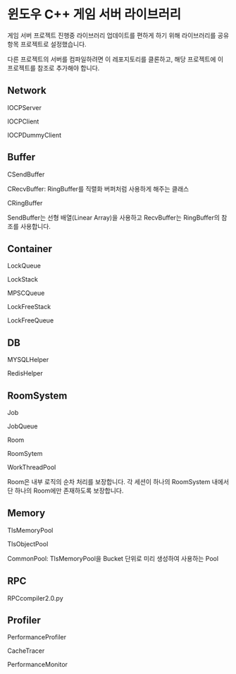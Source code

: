 # 윈도우 C++ 게임 서버 라이브러리

게임 서버 프로젝트 진행중 라이브러리 업데이트를 편하게 하기 위해 라이브러리를 공유 항목 프로젝트로 설정했습니다. 

다른 프로젝트의 서버를 컴파일하려면 이 레포지토리를 클론하고, 해당 프로젝트에 이 프로젝트를 참조로 추가해야 합니다.

## Network
IOCPServer

IOCPClient

IOCPDummyClient

## Buffer
CSendBuffer 

CRecvBuffer: RingBuffer를 직렬화 버퍼처럼 사용하게 해주는 클래스

CRingBuffer

SendBuffer는 선형 배열(Linear Array)을 사용하고 RecvBuffer는 RingBuffer의 참조를 사용합니다.

## Container
LockQueue

LockStack

MPSCQueue

LockFreeStack

LockFreeQueue

## DB
MYSQLHelper

RedisHelper

## RoomSystem
Job

JobQueue

Room

RoomSytem

WorkThreadPool

Room은 내부 로직의 순차 처리를 보장합니다. 
각 세션이 하나의 RoomSystem 내에서 단 하나의 Room에만 존재하도록 보장합니다.

## Memory
TlsMemoryPool

TlsObjectPool

CommonPool: TlsMemoryPool을 Bucket 단위로 미리 생성하여 사용하는 Pool

## RPC
RPCcompiler2.0.py

## Profiler
PerformanceProfiler

CacheTracer

PerformanceMonitor

